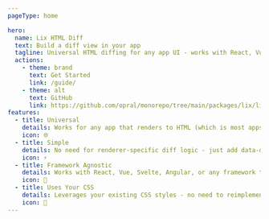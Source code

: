 ```yaml
---
pageType: home

hero:
  name: Lix HTML Diff
  text: Build a diff view in your app
  tagline: Universal HTML diffing for any app UI - works with React, Vue, Svelte, Angular, and more
  actions:
    - theme: brand
      text: Get Started
      link: /guide/
    - theme: alt
      text: GitHub
      link: https://github.com/opral/monorepo/tree/main/packages/lix/lix-html-diff
features:
  - title: Universal
    details: Works for any app that renders to HTML (which is most apps!) using the "HTML trick"
    icon: 🌐
  - title: Simple
    details: No need for renderer-specific diff logic - just add data-diff-id attributes
    icon: ⚡
  - title: Framework Agnostic
    details: Works with React, Vue, Svelte, Angular, or any framework that renders HTML
    icon: 🔧
  - title: Uses Your CSS
    details: Leverages your existing CSS styles - no need to reimplement styling logic
    icon: 🎨
---
```

